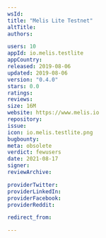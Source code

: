 ```yaml
---
wsId: 
title: "Melis Lite Testnet"
altTitle: 
authors:

users: 10
appId: io.melis.testlite
appCountry: 
released: 2019-08-06
updated: 2019-08-06
version: "0.4.0"
stars: 0.0
ratings: 
reviews: 
size: 16M
website: https://www.melis.io
repository: 
issue: 
icon: io.melis.testlite.png
bugbounty: 
meta: obsolete
verdict: fewusers
date: 2021-08-17
signer: 
reviewArchive:

providerTwitter: 
providerLinkedIn: 
providerFacebook: 
providerReddit: 

redirect_from:

---
```


